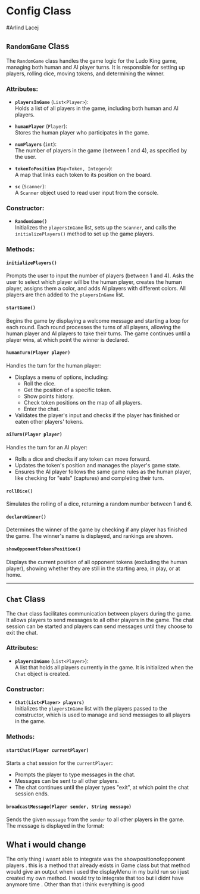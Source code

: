 # Config Class


#Arlind Lacej 

## `RandomGame` Class

The `RandomGame` class handles the game logic for the Ludo King game, managing both human and AI player turns. It is responsible for setting up players, rolling dice, moving tokens, and determining the winner.

### Attributes:
- **`playersInGame`** (`List<Player>`):  
  Holds a list of all players in the game, including both human and AI players.

- **`humanPlayer`** (`Player`):  
  Stores the human player who participates in the game.

- **`numPlayers`** (`int`):  
  The number of players in the game (between 1 and 4), as specified by the user.

- **`tokenToPosition`** (`Map<Token, Integer>`):  
  A map that links each token to its position on the board.

- **`sc`** (`Scanner`):  
  A `Scanner` object used to read user input from the console.

### Constructor:
- **`RandomGame()`**  
  Initializes the `playersInGame` list, sets up the `Scanner`, and calls the `initializePlayers()` method to set up the game players.

### Methods:

#### `initializePlayers()`
Prompts the user to input the number of players (between 1 and 4). Asks the user to select which player will be the human player, creates the human player, assigns them a color, and adds AI players with different colors. All players are then added to the `playersInGame` list.

#### `startGame()`
Begins the game by displaying a welcome message and starting a loop for each round. Each round processes the turns of all players, allowing the human player and AI players to take their turns. The game continues until a player wins, at which point the winner is declared.

#### `humanTurn(Player player)`
Handles the turn for the human player:
- Displays a menu of options, including:
    - Roll the dice.
    - Get the position of a specific token.
    - Show points history.
    - Check token positions on the map of all players.
    - Enter the chat.
- Validates the player's input and checks if the player has finished or eaten other players' tokens.

#### `aiTurn(Player player)`
Handles the turn for an AI player:
- Rolls a dice and checks if any token can move forward.
- Updates the token's position and manages the player's game state.
- Ensures the AI player follows the same game rules as the human player, like checking for "eats" (captures) and completing their turn.

#### `rollDice()`
Simulates the rolling of a dice, returning a random number between 1 and 6.

#### `declareWinner()`
Determines the winner of the game by checking if any player has finished the game. The winner's name is displayed, and rankings are shown.

#### `showOpponentTokensPosition()`
Displays the current position of all opponent tokens (excluding the human player), showing whether they are still in the starting area, in play, or at home.

-------------------------------------------------------------------------------------------------------------
## `Chat` Class

The `Chat` class facilitates communication between players during the game. It allows players to send messages to all other players in the game. The chat session can be started and players can send messages until they choose to exit the chat.

### Attributes:
- **`playersInGame`** (`List<Player>`):  
  A list that holds all players currently in the game. It is initialized when the `Chat` object is created.

### Constructor:
- **`Chat(List<Player> players)`**  
  Initializes the `playersInGame` list with the players passed to the constructor, which is used to manage and send messages to all players in the game.

### Methods:

#### `startChat(Player currentPlayer)`
Starts a chat session for the `currentPlayer`:
- Prompts the player to type messages in the chat.
- Messages can be sent to all other players.
- The chat continues until the player types "exit", at which point the chat session ends.

#### `broadcastMessage(Player sender, String message)`
Sends the given `message` from the `sender` to all other players in the game. The message is displayed in the format:


## What i would change

The only thing i wasnt able to integrate was the showpositionofopponent players . this is a method that already exists in Game class 
but that method would give an output when i used the displayMenu in my build run so i just created my own method. I would try to 
integrate that too but i didnt have anymore time .
Other than that i think everything is good